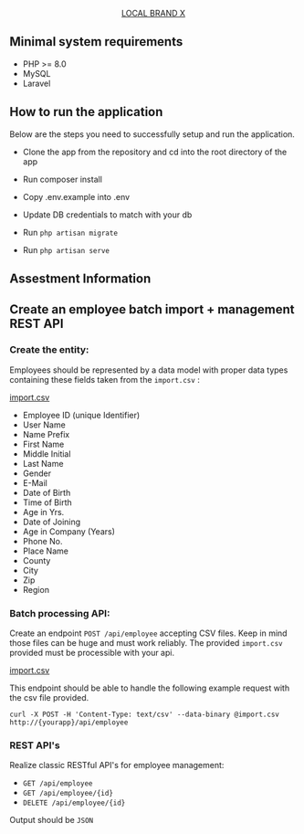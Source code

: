 <p align="center"><a href="https://www.local-brand-x.com/" target="_blank">
    LOCAL BRAND X
</a>
</p>

</p>

## Minimal system requirements

- PHP >= 8.0
- MySQL
- Laravel


## How to run the application
Below are the steps you need to successfully setup and run the application.

- Clone the app from the repository and cd into the root directory of the app

- Run composer install
- Copy .env.example into .env
- Update DB credentials to match with your db
- Run `php artisan migrate`
- Run `php artisan serve`


## Assestment Information

Create an employee batch import + management REST API
-----------------------------------------------------

  

### Create the entity:

Employees should be represented by a data model with proper data types containing these fields taken from the `import.csv` :

[import.csv](https://t36654621.p.clickup-attachments.com/t36654621/cc240282-787a-4c10-9ee5-93e9f65f4128/import.csv)

  

*   Employee ID (unique Identifier)
*   User Name
*   Name Prefix
*   First Name
*   Middle Initial
*   Last Name
*   Gender
*   E-Mail
*   Date of Birth
*   Time of Birth
*   Age in Yrs.
*   Date of Joining
*   Age in Company (Years)
*   Phone No.
*   Place Name
*   County
*   City
*   Zip
*   Region

  

### Batch processing API:

  

Create an endpoint `POST /api/employee` accepting CSV files. Keep in mind those files can be huge and must work reliably. The provided `import.csv` provided must be processible with your api.

  

[import.csv](https://t36654621.p.clickup-attachments.com/t36654621/cc240282-787a-4c10-9ee5-93e9f65f4128/import.csv)

  

This endpoint should be able to handle the following example request with the csv file provided.

  

`curl -X POST -H 'Content-Type: text/csv' --data-binary @import.csv http://{yourapp}/api/employee`

### REST API's

  

Realize classic RESTful API's for employee management:

*   `GET /api/employee`
*   `GET /api/employee/{id}`
*   `DELETE /api/employee/{id}`

  

Output should be `JSON`
